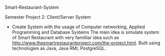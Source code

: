 Smart-Restaurant-System

Semester Project 2: Client/Server System
- Create System with the usage of Computer networking, Applied Programming and Database Systems
The main idea is simulate system of Smart Restaurant with very familliar idea such as http://www.thesmartrestaurantproject.com/the-project.html. Built using technologies as Java, Java RMI, PostgreSQL.
